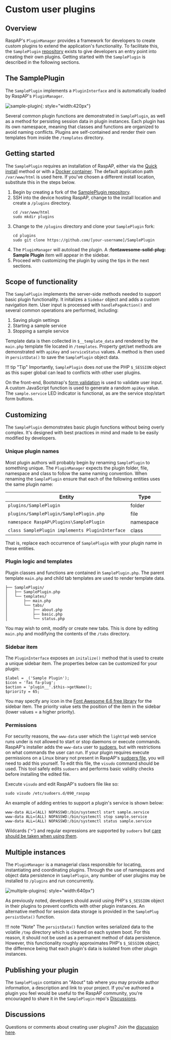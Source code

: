 # Custom user plugins

## Overview
RaspAP's `PluginManager` provides a framework for developers to create custom plugins to extend the application's functionality. To facilitate this, the `SamplePlugin` [repository](https://github.com/RaspAP/SamplePlugin) exists to give developers an entry point into creating their own plugins. Getting started with the `SamplePlugin` is described in the following sections.

## The SamplePlugin
The `SamplePlugin` implements a `PluginInterface` and is automatically loaded by RaspAP's `PluginManager`. 

![sample-plugin](https://github.com/user-attachments/assets/5a6ecf40-2b14-4502-8b63-5e85f9ade6f6){: style="width:420px"}


Several common plugin functions are demonstrated in `SamplePlugin`, as well as a method for persisting session data in plugin instances. Each plugin has its own namespace, meaning that classes and functions are organized to avoid naming conflicts. Plugins are self-contained and render their own templates from inside the `/templates` directory.

## Getting started
The `SamplePlugin` requires an installation of RaspAP, either via the [Quick install](quick.md) method or with a [Docker container](docker.md). The default application path `/var/www/html` is used here. If you've chosen a different install location, substitute this in the steps below.

1. Begin by creating a fork of the [SamplePlugin repository](https://github.com/RaspAP/SamplePlugin).
2. SSH into the device hosting RaspAP, change to the install location and create a `/plugins` directory.
   ```
   cd /var/www/html
   sudo mkdir plugins
   ```
3. Change to the `/plugins` directory and clone your `SamplePlugin` fork:
   ```
   cd plugins
   sudo git clone https://github.com/[your-username]/SamplePlugin
   ```
4. The `PluginManager` will autoload the plugin. A **:fontawesome-solid-plug: Sample Plugin** item will appear in the sidebar.
5. Proceed with customizing the plugin by using the tips in the next sections.

## Scope of functionality
The `SamplePlugin` implements the server-side methods needed to support basic plugin functionality. It initalizes a `Sidebar` object and adds a custom navigation item. User input is processed with `handlePageAction()` and several common operations are performed, including:

1. Saving plugin settings
2. Starting a sample service
3. Stopping a sample service

Template data is then collected in `$__template_data` and rendered by the `main.php` template file located in `/templates`. Property get/set methods are demonstrated with `apiKey` and `serviceStatus` values. A method is then used in `persistData()` to save the `SamplePlugin` object data.

!!! tip "Tip"
    Importantly, `SamplePlugin` does _not_ use the PHP `$_SESSION` object as this super global can lead to conflicts with other user plugins.

On the front-end, Bootstrap's [form validation](https://getbootstrap.com/docs/5.3/forms/validation/) is used to validate user input. A custom JavaScript function is used to generate a random `apiKey` value. The `sample.service` LED indicator is functional, as are the service stop/start form buttons.

## Customizing
The `SamplePlugin` demonstrates basic plugin functions without being overly complex. It's designed with best practices in mind and made to be easily modified by developers.

### Unique plugin names
Most plugin authors will probably begin by renaming `SamplePlugin` to something unique. The `PluginManager` expects the plugin folder, file, namespace and class to follow the same naming convention. When renaming the `SamplePlugin` ensure that each of the following entities uses the same plugin name:


|  Entity                                          |   Type     |
|--------------------------------------------------|------------|
| `plugins/SamplePlugin`                           | folder     |
| `plugins/SamplePlugin/SamplePlugin.php`          | file       |
| `namespace RaspAP\Plugins\SamplePlugin`          | namespace  |
| `class SamplePlugin implements PluginInterface`  | class      |

That is, replace each occurrence of `SamplePlugin` with your plugin name in these entities.

### Plugin logic and templates
Plugin classes and functions are contained in `SamplePlugin.php`. The parent template `main.php` and child tab templates are used to render template data. 

```
├── SamplePlugin/
│   ├── SamplePlugin.php
│   └── templates/
│       ├── main.php
│       └── tabs/
│           ├── about.php
│           ├── basic.php
│           └── status.php
```

You may wish to omit, modify or create new tabs. This is done by editing `main.php` and modifying the contents of the `/tabs` directory.

### Sidebar item
The `PluginInterface` exposes an `initalize()` method that is used to create a unique sidebar item. The properties below can be customized for your plugin:

```
$label = _('Sample Plugin');
$icon = 'fas fa-plug';
$action = 'plugin__'.$this->getName();
$priority = 65;
```

You may specify any icon in the [Font Awesome 6.6 free library](https://fontawesome.com/icons) for the sidebar item. The priority value sets the position of the item in the sidebar (lower values = a higher priority).

### Permissions
For security reasons, the `www-data` user which the `lighttpd` web service runs under is not allowed to start or stop daemons or execute commands. RaspAP's installer adds the `www-data` user to [sudoers](https://www.sudo.ws/about/intro/), but with restrictions on what commands the user can run. If your plugin requires execute permissions on a Linux binary not present in RaspAP's [sudoers file](https://github.com/RaspAP/raspap-webgui/blob/master/installers/raspap.sudoers), you will need to add this yourself. To edit this file, the `visudo` command should be used. This tool safely edits `sudoers` and performs basic validity checks before installing the edited file.

Execute `visudo` and edit RaspAP's sudoers file like so:

```
sudo visudo /etc/sudoers.d/090_raspap
```

An example of adding entries to support a plugin's service is shown below:

```
www-data ALL=(ALL) NOPASSWD:/bin/systemctl start sample.service
www-data ALL=(ALL) NOPASSWD:/bin/systemctl stop sample.service
www-data ALL=(ALL) NOPASSWD:/bin/systemctl status sample.service
```

Wildcards ('`*`') and regular expressions are supported by `sudoers` but [care should be taken when using them](https://www.sudo.ws/posts/2022/03/sudo-1.9.10-using-regular-expressions-in-the-sudoers-file/).

## Multiple instances
The `PluginManager` is a managerial class responsible for locating, instantiating and coordinating plugins. Through the use of namespaces and object data persistence in `SamplePlugin`, any number of user plugins may be installed to `/plugins` and run concurrently.

![multiple-plugins](https://github.com/user-attachments/assets/2d156efe-8cfc-49e7-b682-219d2db4eeee){: style="width:640px"}

As previously noted, developers should avoid using PHP's `$_SESSION` object in their plugins to prevent conflicts with other plugin instances. An alternative method for session data storage is provided in the `SamplePlug` `persistData()` function. 

!!! note "Note"
    The `persistData()` function writes serialized data to the volatile `/tmp` directory which is cleared on each system boot. For this reason, it should not be used as a permanent method of data persistence. However, this functionality roughly approximates PHP's `$_SESSION` object; the difference being that each plugin's data is isolated from other plugin instances.


## Publishing your plugin
The `SamplePlugin` contains an "About" tab where you may provide author information, a description and link to your project. If you've authored a plugin you feel would be useful to the RaspAP community, you're encouraged to share it in the `SamplePlugin` repo's [Discussions](https://github.com/RaspAP/SamplePlugin/discussions). 

## Discussions
Questions or comments about creating user plugins? Join the [discussion here](https://github.com/RaspAP/raspap-webgui/discussions/).
